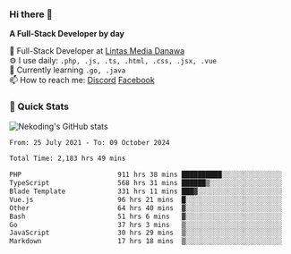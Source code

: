 ### Hi there 👋

**A Full-Stack Developer by day**

🔭 Full-Stack Developer at [Lintas Media Danawa](https://www.lintasmediadanawa.com/)  
⚙️ I use daily: `.php, .js, .ts, .html, .css, .jsx, .vue`  
🌱 Currently learning `.go, .java`  
📫 How to reach me: [Discord](https://discordapp.com/users/984448732999327766)  [Facebook](https://fb.me/tyvandi)  

### 🚀 Quick Stats  

![Nekoding's GitHub stats](https://github-readme-stats.vercel.app/api?username=nekoding&show_icons=true)

<!--START_SECTION:waka-->

```txt
From: 25 July 2021 - To: 09 October 2024

Total Time: 2,183 hrs 49 mins

PHP                        911 hrs 38 mins ██████████░░░░░░░░░░░░░░░   40.54 %
TypeScript                 568 hrs 31 mins ██████▒░░░░░░░░░░░░░░░░░░   25.28 %
Blade Template             331 hrs 11 mins ███▓░░░░░░░░░░░░░░░░░░░░░   14.73 %
Vue.js                     96 hrs 21 mins  █░░░░░░░░░░░░░░░░░░░░░░░░   04.29 %
Other                      64 hrs 40 mins  ▓░░░░░░░░░░░░░░░░░░░░░░░░   02.88 %
Bash                       51 hrs 6 mins   ▓░░░░░░░░░░░░░░░░░░░░░░░░   02.27 %
Go                         37 hrs 3 mins   ▒░░░░░░░░░░░░░░░░░░░░░░░░   01.65 %
JavaScript                 30 hrs 29 mins  ▒░░░░░░░░░░░░░░░░░░░░░░░░   01.36 %
Markdown                   17 hrs 18 mins  ▒░░░░░░░░░░░░░░░░░░░░░░░░   00.77 %
```

<!--END_SECTION:waka-->

<!--
**nekoding/nekoding** is a ✨ _special_ ✨ repository because its `README.md` (this file) appears on your GitHub profile.

Here are some ideas to get you started:

- 🔭 I’m currently working on ...
- 🌱 I’m currently learning ...
- 👯 I’m looking to collaborate on ...
- 🤔 I’m looking for help with ...
- 💬 Ask me about ...
- 📫 How to reach me: ...
- 😄 Pronouns: ...
- ⚡ Fun fact: ...
-->

